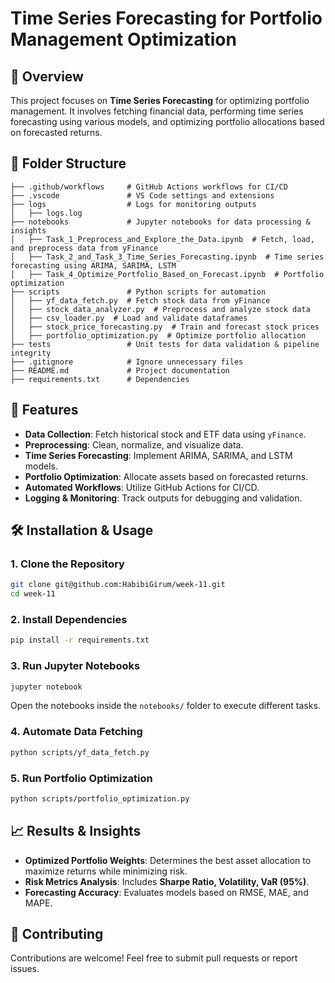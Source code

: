 # Time Series Forecasting for Portfolio Management Optimization

## 📌 Overview
This project focuses on **Time Series Forecasting** for optimizing portfolio management. It involves fetching financial data, performing time series forecasting using various models, and optimizing portfolio allocations based on forecasted returns.

## 📂 Folder Structure
```
├── .github/workflows     # GitHub Actions workflows for CI/CD
├── .vscode               # VS Code settings and extensions
├── logs                  # Logs for monitoring outputs
│   ├── logs.log
├── notebooks             # Jupyter notebooks for data processing & insights
│   ├── Task_1_Preprocess_and_Explore_the_Data.ipynb  # Fetch, load, and preprocess data from yFinance
│   ├── Task_2_and_Task_3_Time_Series_Forecasting.ipynb  # Time series forecasting using ARIMA, SARIMA, LSTM
│   ├── Task_4_Optimize_Portfolio_Based_on_Forecast.ipynb  # Portfolio optimization
├── scripts               # Python scripts for automation
│   ├── yf_data_fetch.py  # Fetch stock data from yFinance
│   ├── stock_data_analyzer.py  # Preprocess and analyze stock data
│   ├── csv_loader.py  # Load and validate dataframes
│   ├── stock_price_forecasting.py  # Train and forecast stock prices
│   ├── portfolio_optimization.py  # Optimize portfolio allocation
├── tests                 # Unit tests for data validation & pipeline integrity
├── .gitignore            # Ignore unnecessary files
├── README.md             # Project documentation
├── requirements.txt      # Dependencies
```

## 🚀 Features
- **Data Collection**: Fetch historical stock and ETF data using `yFinance`.
- **Preprocessing**: Clean, normalize, and visualize data.
- **Time Series Forecasting**: Implement ARIMA, SARIMA, and LSTM models.
- **Portfolio Optimization**: Allocate assets based on forecasted returns.
- **Automated Workflows**: Utilize GitHub Actions for CI/CD.
- **Logging & Monitoring**: Track outputs for debugging and validation.

## 🛠️ Installation & Usage
### **1. Clone the Repository**
```sh
git clone git@github.com:HabibiGirum/week-11.git
cd week-11
```
### **2. Install Dependencies**
```sh
pip install -r requirements.txt
```
### **3. Run Jupyter Notebooks**
```sh
jupyter notebook
```
Open the notebooks inside the `notebooks/` folder to execute different tasks.

### **4. Automate Data Fetching**
```sh
python scripts/yf_data_fetch.py
```

### **5. Run Portfolio Optimization**
```sh
python scripts/portfolio_optimization.py
```

## 📈 Results & Insights
- **Optimized Portfolio Weights**: Determines the best asset allocation to maximize returns while minimizing risk.
- **Risk Metrics Analysis**: Includes **Sharpe Ratio, Volatility, VaR (95%)**.
- **Forecasting Accuracy**: Evaluates models based on RMSE, MAE, and MAPE.

## 🤝 Contributing
Contributions are welcome! Feel free to submit pull requests or report issues.



